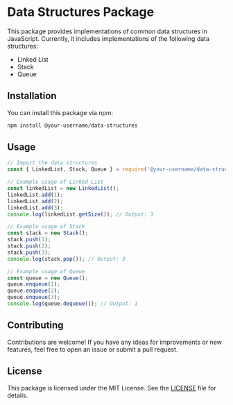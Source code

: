 # Data Structures Package

This package provides implementations of common data structures in JavaScript. Currently, it includes implementations of the following data structures:

- Linked List
- Stack
- Queue

## Installation

You can install this package via npm:

```bash
npm install @your-username/data-structures
```

## Usage

```javascript
// Import the data structures
const { LinkedList, Stack, Queue } = require('@your-username/data-structures');

// Example usage of Linked List
const linkedList = new LinkedList();
linkedList.add(1);
linkedList.add(2);
linkedList.add(3);
console.log(linkedList.getSize()); // Output: 3

// Example usage of Stack
const stack = new Stack();
stack.push(1);
stack.push(2);
stack.push(3);
console.log(stack.pop()); // Output: 3

// Example usage of Queue
const queue = new Queue();
queue.enqueue(1);
queue.enqueue(2);
queue.enqueue(3);
console.log(queue.dequeue()); // Output: 1
```

## Contributing

Contributions are welcome! If you have any ideas for improvements or new features, feel free to open an issue or submit a pull request.

## License

This package is licensed under the MIT License. See the [LICENSE](LICENSE) file for details.

